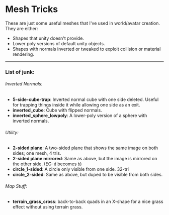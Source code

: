 # Mesh Tricks
These are just some useful meshes that I've used in world/avatar creation.  They are either:

* Shapes that unity doesn't provide.
* Lower poly versions of default unity objects.
* Shapes with normals inverted or tweaked to exploit collision or material rendering.
---
### List of junk:
###### Inverted Normals:
* **5-side-cube-trap**: Inverted normal cube with one side deleted.  Useful for trapping things inside it while allowing one side as an exit.
* **inverted_cube**: Cube with flipped normals.
* **inverted_sphere_lowpoly**: A lower-poly version of a sphere with inverted normals.

###### Utility:
* **2-sided plane**: A two-sided plane that shows the same image on both sides; one mesh, 4 tris.
* **2-sided plane mirrored**: Same as above, but the image is mirrored on the other side.  (EG: `d` becomes `b`)
* **circle_1-sided**: A circle only visible from one side. 32-tri
* **circle_2-sided**: Same as above, but duped to be visible from both sides.

###### Map Stuff:
* **terrain_grass_cross**: back-to-back quads in an X-shape for a nice grass effect without using terrain grass.

